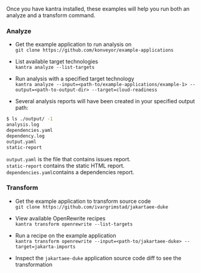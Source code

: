 Once you have kantra installed, these examples will help you run both an 
analyze and a transform command.

### Analyze

- Get the example application to run analysis on  
`git clone https://github.com/konveyor/example-applications`

- List available target technologies  
`kantra analyze --list-targets`

- Run analysis with a specified target technology  
`kantra analyze --input=<path-to/example-applications/example-1> --output=<path-to-output-dir> --target=cloud-readiness`

- Several analysis reports will have been created in your specified output path:

```sh
$ ls ./output/ -1
analysis.log
dependencies.yaml
dependency.log
output.yaml
static-report
```

`output.yaml` is the file that contains issues report.   
`static-report` contains the static HTML report.  
`dependencies.yaml`contains a dependencies report.  

### Transform

- Get the example application to transform source code  
`git clone https://github.com/ivargrimstad/jakartaee-duke`

- View available OpenRewrite recipes  
`kantra transform openrewrite --list-targets` 

- Run a recipe on the example application  
`kantra transform openrewrite --input=<path-to/jakartaee-duke> --target=jakarta-imports`

- Inspect the `jakartaee-duke` application source code diff to see the transformation  
